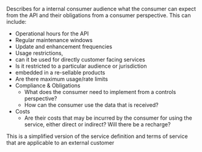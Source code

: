 Describes for a internal consumer audience what the consumer can expect from the API and their obligations from a consumer perspective. This can include:

- Operational hours for the API
- Regular maintenance windows
- Update and enhancement frequencies
- Usage restrictions,
- can it be used for directly customer facing services
- Is it restricted to a particular audience or jurisdiction
- embedded in a re-sellable products
- Are there maximum usage/rate limits
- Compliance & Obligations
    - What does the consumer need to implement from a controls perspective?
    - How can the consumer use the data that is received?
- Costs
    - Are their costs that may be incurred by the consumer for using the service, either direct or indirect? Will there be a recharge?

This is a simplified version of the service definition and terms of service that are applicable to an external customer
